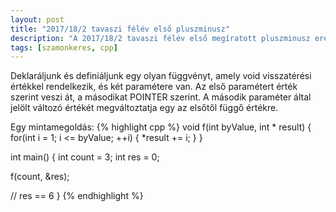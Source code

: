 ```yaml
---
layout: post
title: "2017/18/2 tavaszi félév első pluszminusz"
description: "A 2017/18/2 tavaszi félév első megíratott pluszminusz eredménye."
tags: [szamonkeres, cpp]
---
```

Deklaráljunk és definiáljunk egy olyan függvényt, amely void visszatérési értékkel
rendelkezik, és két paramétere van. Az első paramétert érték szerint veszi át, a másodikat
POINTER szerint.
A második paraméter által jelölt változó értékét megváltoztatja egy az elsőtől függő értékre.

Egy mintamegoldás:
{% highlight cpp %}
void f(int byValue, int * result) {
  for(int i = 1; i <= byValue; ++i) {
    *result += i;
  }
}

int main() {
  int count = 3;
  int res = 0;

  f(count, &res);
 
  // res == 6
}
{% endhighlight %}
